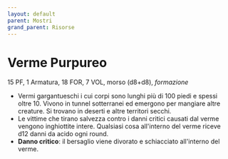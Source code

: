 ```yaml
---
layout: default
parent: Mostri
grand_parent: Risorse
---
```


# Verme Purpureo

15 PF, 1 Armatura, 18 FOR, 7 VOL, morso (d8+d8), _formazione_

- Vermi gargantueschi i cui corpi sono lunghi più di 100 piedi e spessi oltre 10. Vivono in tunnel sotterranei ed emergono per mangiare altre creature. Si trovano in deserti e altre territori secchi.
- Le vittime che tirano salvezza contro i danni critici causati dal verme vengono inghiottite intere. Qualsiasi cosa all'interno del verme riceve d12 danni da acido ogni round.
- **Danno critico**: il bersaglio viene divorato e schiacciato all'interno del verme.